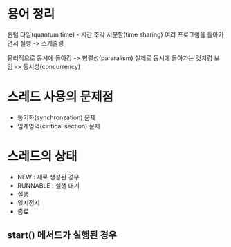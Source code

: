 # 용어 정리

퀸텀 타임(quantum time) - 시간 조각
시분할(time sharing)
여러 프로그램을 돌아가면서 실행 -> 스케줄링

물리적으로 동시에 돌아감 -> 병렬성(pararalism)
실제로 동시에 돌아가는 것처럼 보임 -> 동시성(concurrency)

# 스레드 사용의 문제점

- 동기화(synchronzation) 문제
- 임계영역(ciritical section) 문제

# 스레드의 상태
- NEW : 새로 생성된 경우
- RUNNABLE : 실행 대기
- 실행
- 일시정지
- 종료

## start() 메서드가 실행된 경우
 